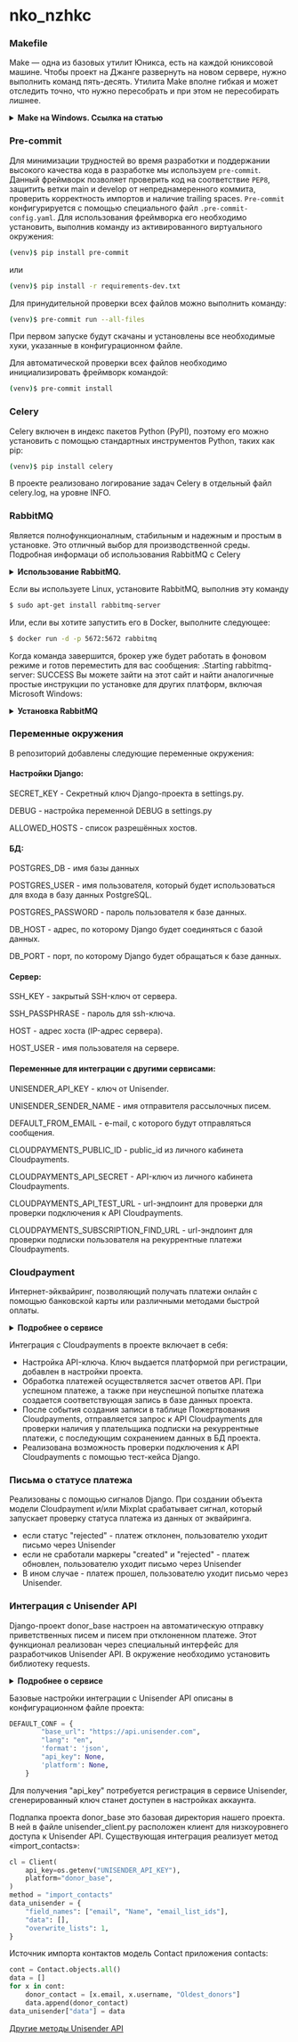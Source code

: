 # nko_nzhkc

### Makefile
Make — одна из базовых утилит Юникса, есть на каждой юниксовой машине.
Чтобы проект на Джанге развернуть на новом сервере, нужно выполнить команд пять-десять.
Утилита Make вполне гибкая и может отследить точно, что нужно пересобрать и при этом не пересобирать лишнее.

<details>
    <summary><b>Make на Windows. Ссылка на статью</b></summary>

```shell
https://thelinuxcode.com/run-makefile-windows/
```
</details>

### Pre-commit
Для минимизации трудностей во время разработки и поддержании высокого качества кода в разработке мы используем `pre-commit`. Данный фреймворк позволяет проверить код на соответствие `PEP8`, защитить ветки main и develop от непреднамеренного коммита, проверить корректность импортов и наличие trailing spaces.
`Pre-commit` конфигурируется с помощью специального файл `.pre-commit-config.yaml`. Для использования фреймворка его необходимо установить, выполнив команду из активированного виртуального окружения:

```bash
(venv)$ pip install pre-commit
```
или 

```bash
(venv)$ pip install -r requirements-dev.txt
```
Для принудительной проверки всех файлов можно выполнить команду:
```bash
(venv)$ pre-commit run --all-files
```
При первом запуске будут скачаны и установлены все необходимые хуки, указанные в конфигурационном файле.

Для автоматической проверки всех файлов необходимо инициализировать фреймворк командой:
```bash
(venv)$ pre-commit install
```

### Celery
Celery включен в индекс пакетов Python (PyPI), поэтому его можно установить с помощью стандартных инструментов Python,
таких как pip:

```bash
(venv)$ pip install celery
```

В проекте реализовано логирование задач Celery в отдельный файл celery.log, на уровне INFO.

### RabbitMQ 
Является полнофункционалным, стабильным и надежным и простым в установке. Это отличный выбор для производственной
среды. Подробная информаци об использования RabbitMQ с Celery

<details>
    <summary><b>Использование RabbitMQ.</b></summary>

```shell
https://docs.celeryq.dev/en/stable/getting-started/backends-and-brokers/rabbitmq.html#broker-rabbitmq
```
</details>

Если вы используете Linux, установите RabbitMQ, выполнив эту команду

```bash
$ sudo apt-get install rabbitmq-server
```

Или, если вы хотите запустить его в Docker, выполните следующее:

```bash
$ docker run -d -p 5672:5672 rabbitmq
```

Когда команда завершится, брокер уже будет работать в фоновом режиме и готов переместить для вас сообщения: 
.Starting rabbitmq-server: SUCCESS
Вы можете зайти на этот сайт и найти аналогичные простые инструкции по установке для других платформ,
включая Microsoft Windows:

<details>
    <summary><b>Установка RabbitMQ</b></summary>

```shell
http://www.rabbitmq.com/download.html
```
</details>


### Переменные окружения
В репозиторий добавлены следующие переменные окружения:

#### Настройки Django:
SECRET_KEY - Секретный ключ Django-проекта в settings.py.

DEBUG - настройка переменной DEBUG в settings.py

ALLOWED_HOSTS - список разрешённых хостов.

#### БД:

POSTGRES_DB - имя базы данных

POSTGRES_USER - имя пользователя, который будет использоваться для входа в базу данных PostgreSQL.

POSTGRES_PASSWORD - пароль пользователя к базе данных.

DB_HOST - адрес, по которому Django будет соединяться с базой данных.

DB_PORT - порт, по которому Django будет обращаться к базе данных.

#### Сервер:

SSH_KEY - закрытый SSH-ключ от сервера.

SSH_PASSPHRASE - пароль для ssh-ключа.

HOST - адрес хоста (IP-адрес сервера).

HOST_USER - имя пользователя на сервере.

#### Переменные для интеграции с другими сервисами:

UNISENDER_API_KEY - ключ от Unisender.

UNISENDER_SENDER_NAME - имя отправителя рассылочных писем.

DEFAULT_FROM_EMAIL - e-mail, с которого будут отправляться сообщения.

CLOUDPAYMENTS_PUBLIC_ID - public_id из личного кабинета Cloudpayments.

CLOUDPAYMENTS_API_SECRET - API-ключ из личного кабинета Cloudpayments.

CLOUDPAYMENTS_API_TEST_URL - url-эндпоинт для проверки для проверки подключения
к API Cloudpayments.

CLOUDPAYMENTS_SUBSCRIPTION_FIND_URL - url-эндпоинт для проверки подписки пользователя на
рекуррентные платежи Cloudpayments.

### Cloudpayment
Интернет-эйквайринг, позволяющий получать платежи онлайн с помощью банковской карты или различными методами быстрой
оплаты.

<details>
    <summary><b>Подробнее о сервисе</b></summary>

```shell
https://cloudpayments.ru/integration
```
</details>

Интеграция с Cloudpayments в проекте включает в себя:
- Настройка API-ключа. Ключ выдается платформой при регистрации, добавлен в настройки проекта.
- Обработка платежей осуществляется засчет ответов API. При успешном платеже, а также при неуспешной попытке платежа 
создается соответствующая запись в базе данных проекта.
- После события создания записи в таблице Пожертвования Cloudpayments, отправляется запрос к API Cloudpayments 
для проверки наличия у плательщика подписки на рекуррентные платежи, с последующим сохранением данных в БД проекта.
- Реализована возможность проверки подключения к API Cloudpayments с помощью тест-кейса Django.

### Письма о статусе платежа

Реализованы с помощью сигналов Django. 
При создании объекта модели Cloudpayment и/или Mixplat срабатывает сигнал, 
который запускает проверку статуса платежа из данных от эквайринга.

- если статус "rejected" - платеж отклонен, пользователю уходит письмо через Unisender
- если не сработали маркеры "created" и "rejected" - платеж обновлен, пользователю уходит письмо через Unisender
- В ином случае - платеж прошел, пользователю уходит письмо через Unisender.

### Интеграция с Unisender API
Django-проект donor_base настроен на автоматическую отправку приветственных писем и писем при отклоненном платеже. Этот функционал реализован через специальный интерфейс для разработчиков Unisender API.
В окружение необходимо установить библиотеку requests.

<details>
    <summary><b>Подробнее о сервисе</b></summary>

```shell
https://www.unisender.com/ru/support/api/common/bulk-email/
```
</details>

Базовые настройки интеграции с Unisender API описаны в конфигурационном файле проекта:
```python
DEFAULT_CONF = {
        "base_url": "https://api.unisender.com",
        "lang": "en",
        'format': 'json',
        "api_key": None,
        'platform': None,
    }
```
Для получения "api_key" потребуется регистрация в сервисе Unisender, сгенерированный ключ станет доступен в настройках аккаунта.

Подпапка проекта donor_base это базовая директория нашего проекта. В ней в файле unisender_client.py расположен клиент для низкоуровнего доступа к Unisender API. Существующая интеграция реализует метод «import_contacts»:
```python
cl = Client(
    api_key=os.getenv("UNISENDER_API_KEY"),
    platform="donor_base",
)
method = "import_contacts"
data_unisender = {
    "field_names": ["email", "Name", "email_list_ids"],
    "data": [],
    "overwrite_lists": 1,
}
```
Источник импорта контактов модель Contact приложения contacts:
```python
cont = Contact.objects.all()
data = []
for x in cont:
    donor_contact = [x.email, x.username, "Oldest_donors"]
    data.append(donor_contact)
data_unisender["data"] = data
```
[Другие методы Unisender API](https://www.unisender.com/ru/support/api/api)

